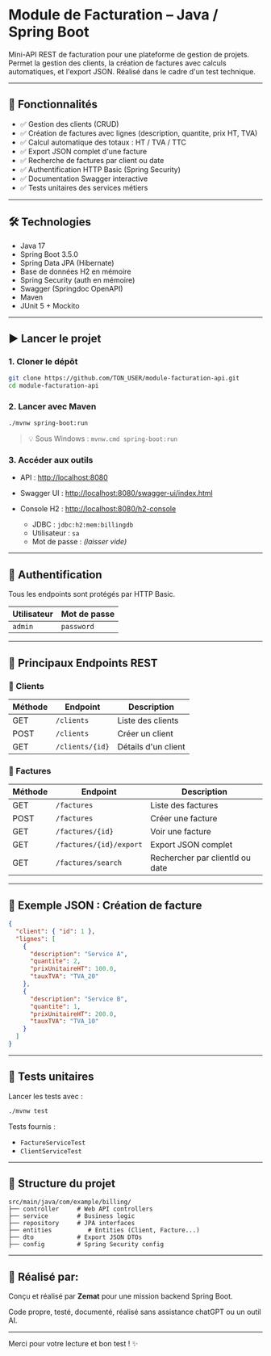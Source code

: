 # Module de Facturation – Java / Spring Boot

Mini-API REST de facturation pour une plateforme de gestion de projets. Permet la gestion des clients, la création de factures avec calculs automatiques, et l'export JSON. Réalisé dans le cadre d'un test technique.

---

## 🚀 Fonctionnalités

* ✅ Gestion des clients (CRUD)
* ✅ Création de factures avec lignes (description, quantite, prix HT, TVA)
* ✅ Calcul automatique des totaux : HT / TVA / TTC
* ✅ Export JSON complet d'une facture
* ✅ Recherche de factures par client ou date
* ✅ Authentification HTTP Basic (Spring Security)
* ✅ Documentation Swagger interactive
* ✅ Tests unitaires des services métiers

---

## 🛠 Technologies

* Java 17
* Spring Boot 3.5.0
* Spring Data JPA (Hibernate)
* Base de données H2 en mémoire
* Spring Security (auth en mémoire)
* Swagger (Springdoc OpenAPI)
* Maven
* JUnit 5 + Mockito

---

## ▶️ Lancer le projet

### 1. Cloner le dépôt

```bash
git clone https://github.com/TON_USER/module-facturation-api.git
cd module-facturation-api
```

### 2. Lancer avec Maven

```bash
./mvnw spring-boot:run
```

> 💡 Sous Windows : `mvnw.cmd spring-boot:run`

### 3. Accéder aux outils

* API : [http://localhost:8080](http://localhost:8080)
* Swagger UI : [http://localhost:8080/swagger-ui/index.html](http://localhost:8080/swagger-ui/index.html)
* Console H2 : [http://localhost:8080/h2-console](http://localhost:8080/h2-console)

  * JDBC : `jdbc:h2:mem:billingdb`
  * Utilisateur : `sa`
  * Mot de passe : *(laisser vide)*

---

## 🔐 Authentification

Tous les endpoints sont protégés par HTTP Basic.

| Utilisateur | Mot de passe |
| ----------- | ------------ |
| `admin`     | `password`   |

---

## 📍 Principaux Endpoints REST

### 👤 Clients

| Méthode | Endpoint        | Description         |
| ------- | --------------- | ------------------- |
| GET     | `/clients`      | Liste des clients   |
| POST    | `/clients`      | Créer un client     |
| GET     | `/clients/{id}` | Détails d'un client |

### 📄 Factures

| Méthode | Endpoint                | Description                     |
| ------- | ----------------------- | ------------------------------- |
| GET     | `/factures`             | Liste des factures              |
| POST    | `/factures`             | Créer une facture               |
| GET     | `/factures/{id}`        | Voir une facture                |
| GET     | `/factures/{id}/export` | Export JSON complet             |
| GET     | `/factures/search`      | Rechercher par clientId ou date |

---

## 🔬 Exemple JSON : Création de facture

```json
{
  "client": { "id": 1 },
  "lignes": [
    {
      "description": "Service A",
      "quantite": 2,
      "prixUnitaireHT": 100.0,
      "tauxTVA": "TVA_20"
    },
    {
      "description": "Service B",
      "quantite": 1,
      "prixUnitaireHT": 200.0,
      "tauxTVA": "TVA_10"
    }
  ]
}
```

---

## 🔮 Tests unitaires

Lancer les tests avec :

```bash
./mvnw test
```

Tests fournis :

* `FactureServiceTest`
* `ClientServiceTest`

---

## 📁 Structure du projet

```
src/main/java/com/example/billing/
├── controller     # Web API controllers
├── service        # Business logic
├── repository     # JPA interfaces
├── entities          # Entities (Client, Facture...)
├── dto            # Export JSON DTOs
├── config         # Spring Security config
```

---

## 📅 Réalisé par: 

Conçu et réalisé par **Zemat** pour une mission backend Spring Boot.

Code propre, testé, documenté, réalisé sans assistance chatGPT ou un outil AI.

---

Merci pour votre lecture et bon test ! ✨
